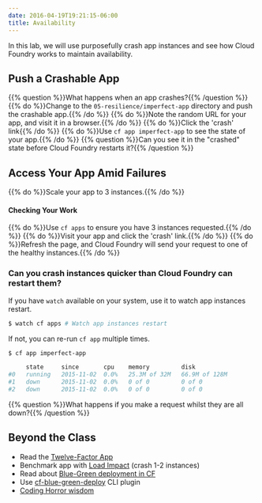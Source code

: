 ```yaml
---
date: 2016-04-19T19:21:15-06:00
title: Availability
---
```


In this lab, we will use purposefully crash app instances and see how Cloud Foundry works to maintain availability.

## Push a Crashable App

{{% question %}}What happens when an app crashes?{{% /question %}}
{{% do %}}Change to the `05-resilience/imperfect-app` directory and push the crashable app.{{% /do %}}
{{% do %}}Note the random URL for your app, and visit it in a browser.{{% /do %}}
{{% do %}}Click the 'crash' link{{% /do %}}
{{% do %}}Use `cf app imperfect-app` to see the state of your app.{{% /do %}}
{{% question %}}Can you see it in the "crashed" state before Cloud Foundry restarts it?{{% /question %}}

## Access Your App Amid Failures

{{% do %}}Scale your app to 3 instances.{{% /do %}}

#### Checking Your Work

{{% do %}}Use `cf apps` to ensure you have 3 instances requested.{{% /do %}}
{{% do %}}Visit your app and click the 'crash' link.{{% /do %}}
{{% do %}}Refresh the page, and Cloud Foundry will send your request to one of the healthy instances.{{% /do %}}

### Can you crash instances quicker than Cloud Foundry can restart them?

If you have `watch` available on your system, use it to watch app instances restart.

```sh
$ watch cf apps # Watch app instances restart
```

If not, you can re-run `cf app` multiple times.

```sh
$ cf app imperfect-app

     state     since       cpu    memory         disk
#0   running   2015-11-02  0.0%   25.3M of 32M   66.9M of 128M
#1   down      2015-11-02  0.0%   0 of 0         0 of 0
#2   down      2015-11-02  0.0%   0 of 0         0 of 0
```

{{% question %}}What happens if you make a request whilst they are all down?{{% /question %}}

## Beyond the Class

  * Read the [Twelve-Factor App](http://12factor.net/)
  * Benchmark app with [Load Impact](https://loadimpact.com/) (crash 1-2 instances)
  * Read about [Blue-Green deployment in CF](http://garage.mybluemix.net/posts/blue-green-deployment/)
  * Use [cf-blue-green-deploy](https://github.com/bluemixgaragelondon/cf-blue-green-deploy) CLI plugin
  * [Coding Horror wisdom](http://blog.codinghorror.com/version-1-sucks-but-ship-it-anyway/)
